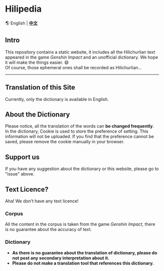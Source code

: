 # Hilipedia

🌎 English | **[中文](README.md)**

## Intro

This repository contains a static website, it includes all the Hilichurlian text
appeared in the game *Genshin Impact* and an unofficial dictionary.
We hope it will make the things easier. 😄  
Of course, those ephemeral ones shall be recorded as Hilichurlian...

----------

## Translation of this Site

Currently, only the dictionary is available in English. 

## About the Dictionary

Please notice, all the translation of the words can **be changed frequently**.  
In the dictionary, Cookie is used to store the preference of setting. 
This information will not be uploaded. If you find that the preference cannot
be saved, please remove the cookie manually in your browser. 

## Support us

If you have any suggestion about the dictionary or this website, 
please go to "issue" above. 

## Text Licence?

Aha! We don't have any text licence!  

### Corpus

All the content in the corpus is taken from the game *Genshin Impact*,
there is no guarantee about the accuracy of text. 

### Dictionary

* **As there is no guarantee about the translation of dictionary, please do not post any secondary interpretation about it.**
* **Please do not make a translation tool that references this dictionary.**
